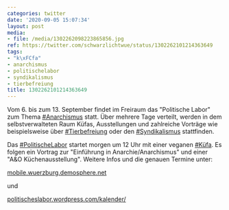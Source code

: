 ```yaml
---
categories: twitter
date: '2020-09-05 15:07:34'
layout: post
media:
- file: /media/1302262098223865856.jpg
ref: https://twitter.com/schwarzlichtwue/status/1302262101214363649
tags:
- "k\xFCfa"
- anarchismus
- politischelabor
- syndikalismus
- tierbefreiung
title: 1302262101214363649
---
```

Vom 6. bis zum 13. September findet im Freiraum das "Politische Labor" zum Thema [#Anarchismus](/t/anarchismus) statt. Über mehrere Tage verteilt, werden in dem selbstverwalteten Raum Küfas, Ausstellungen und zahlreiche Vorträge wie beispielsweise über [#Tierbefreiung](/t/tierbefreiung) oder  den [#Syndikalismus](/t/syndikalismus) stattfinden. 

Das [#PolitischeLabor](/t/politischelabor) startet morgen um 12 Uhr mit einer veganen [#Küfa](/t/küfa). Es folgen ein Vortrag zur "Einführung in Anarchie/Anarchismus" und einer "A&amp;O Küchenausstellung".
Weitere Infos und die genauen Termine unter: 

[mobile.wuerzburg.demosphere.net](https://mobile.wuerzburg.demosphere.net/)

und 

[politischeslabor.wordpress.com/kalender/](https://politischeslabor.wordpress.com/kalender/)